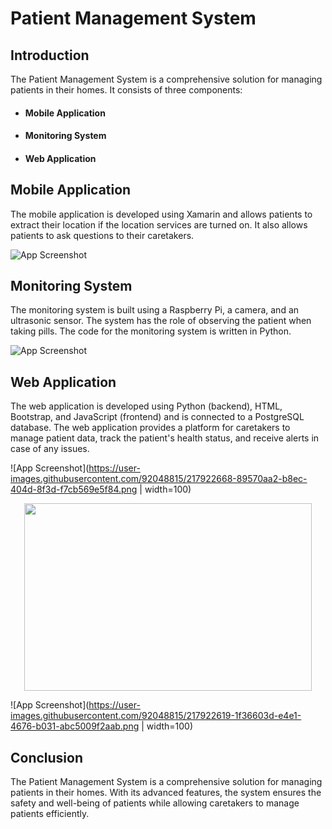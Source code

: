 <h1>Patient Management System</h1>
<h2>Introduction</h2>
<p>The Patient Management System is a comprehensive solution for managing patients in their homes. It consists of three components:</p>
<ul>
  <li><h4>Mobile Application</h4></li>
  <li><h4>Monitoring System</h4></li>
  <li><h4>Web Application</h4></li>
</ul>
<h2>Mobile Application</h2>
<p>The mobile application is developed using Xamarin and allows patients to extract their location if the location services are turned on. It also allows patients to ask questions to their caretakers.</p>

![App Screenshot](https://user-images.githubusercontent.com/92048815/217922408-f05cb1b0-7dea-4f21-b616-bdc5f3478969.png)

<h2>Monitoring System</h2>
<p>The monitoring system is built using a Raspberry Pi, a camera, and an ultrasonic sensor. The system has the role of observing the patient when taking pills. The code for the monitoring system is written in Python.</p>

![App Screenshot](https://user-images.githubusercontent.com/92048815/217921986-9b5477c8-1ef9-4bdc-8962-a3b64c0705f3.png)

<h2>Web Application</h2>
<p>The web application is developed using Python (backend), HTML, Bootstrap, and JavaScript (frontend) and is connected to a PostgreSQL database. The web application provides a platform for caretakers to manage patient data, track the patient's health status, and receive alerts in case of any issues.</p>

![App Screenshot](https://user-images.githubusercontent.com/92048815/217922668-89570aa2-b8ec-404d-8f3d-f7cb569e5f84.png | width=100)

<p align="center">
  <img width = "460" height="300" src="https://user-images.githubusercontent.com/92048815/217922668-89570aa2-b8ec-404d-8f3d-f7cb569e5f84.png">
</p>

![App Screenshot](https://user-images.githubusercontent.com/92048815/217922619-1f36603d-e4e1-4676-b031-abc5009f2aab.png | width=100)

<h2>Conclusion</h2>
<p>The Patient Management System is a comprehensive solution for managing patients in their homes. With its advanced features, the system ensures the safety and well-being of patients while allowing caretakers to manage patients efficiently.</p>


